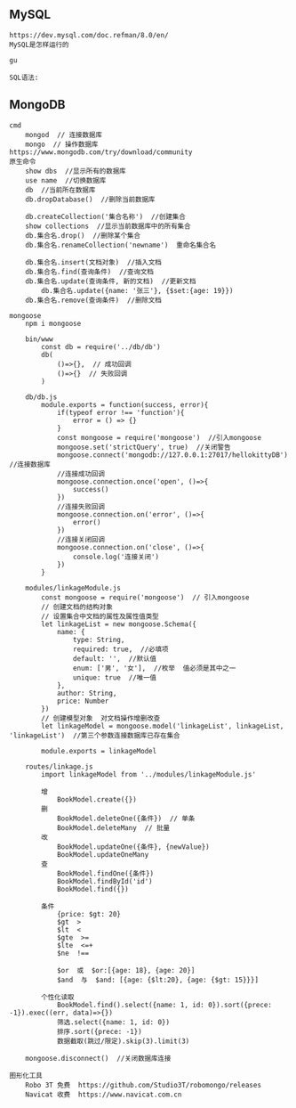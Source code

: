 ## MySQL
    https://dev.mysql.com/doc.refman/8.0/en/
    MySQL是怎样运行的

    gu

    SQL语法:

## MongoDB
    cmd 
        mongod  // 连接数据库
        mongo  // 操作数据库
    https://www.mongodb.com/try/download/community
    原生命令
        show dbs  //显示所有的数据库
        use name  //切换数据库
        db  //当前所在数据库
        db.dropDatabase()  //删除当前数据库

        db.createCollection('集合名称')  //创建集合
        show collections  //显示当前数据库中的所有集合
        db.集合名.drop()  //删除某个集合
        db.集合名.renameCollection('newname')  重命名集合名

        db.集合名.insert(文档对象)  //插入文档
        db.集合名.find(查询条件)  //查询文档
        db.集合名.update(查询条件, 新的文档)  //更新文档
            db.集合名.update({name: '张三'}, {$set:{age: 19}})
        db.集合名.remove(查询条件)  //删除文档

    mongoose
        npm i mongoose

        bin/www
            const db = require('../db/db')
            db(
                ()=>{},  // 成功回调
                ()=>{}  // 失败回调
            )

        db/db.js
            module.exports = function(success, error){
                if(typeof error !== 'function'){
                    error = () => {}
                }
                const mongoose = require('mongoose')  //引入mongoose
                mongoose.set('strictQuery', true)  //关闭警告
                mongoose.connect('mongodb://127.0.0.1:27017/hellokittyDB')  //连接数据库
                //连接成功回调
                mongoose.connection.once('open', ()=>{
                    success()
                })
                //连接失败回调
                mongoose.connection.on('error', ()=>{
                    error()
                })
                //连接关闭回调
                mongoose.connection.on('close', ()=>{
                    console.log('连接关闭')
                })
            }

        modules/linkageModule.js
            const mongoose = require('mongoose')  // 引入mongoose
            // 创建文档的结构对象
            // 设置集合中文档的属性及属性值类型
            let linkageList = new mongoose.Schema({
                name: {
                    type: String,
                    required: true,  //必填项
                    default: '',  //默认值
                    enum: ['男', '女'],  //枚举  值必须是其中之一
                    unique: true  //唯一值
                },
                author: String,
                price: Number
            })
            // 创建模型对象  对文档操作增删改查
            let linkageModel = mongoose.model('linkageList', linkageList, 'linkageList')  //第三个参数连接数据库已存在集合
             
            module.exports = linkageModel

        routes/linkage.js
            import linkageModel from '../modules/linkageModule.js'
            
            增
                BookModel.create({})
            删
                BookModel.deleteOne({条件})  // 单条
                BookModel.deleteMany  // 批量
            改
                BookModel.updateOne({条件}, {newValue})
                BookModel.updateOneMany 
            查
                BookModel.findOne({条件})
                BookModel.findById('id')
                BookModel.find({})

            条件
                {price: $gt: 20}
                $gt  >
                $lt  <
                $gte  >=
                $lte  <=+
                $ne  !==

                $or  或  $or:[{age: 18}, {age: 20}]
                $and  与  $and: [{age: {$lt:20}, {age: {$gt: 15}}}]

            个性化读取
                BookModel.find().select({name: 1, id: 0}).sort({prece: -1}).exec((err, data)=>{})
                筛选.select({name: 1, id: 0})
                排序.sort({prece: -1})
                数据截取(跳过/限定).skip(3).limit(3)
        
        mongoose.disconnect()  //关闭数据库连接

    图形化工具
        Robo 3T 免费  https://github.com/Studio3T/robomongo/releases
        Navicat 收费  https://www.navicat.com.cn

